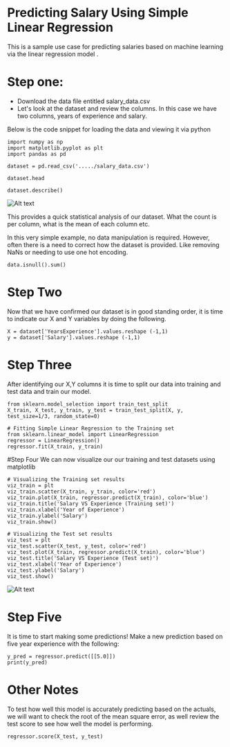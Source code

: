 # Predicting Salary Using Simple Linear Regression

This is a sample use case for predicting salaries based on machine learning via the linear regression model . 

# Step one:

  - Download the data file entitled salary_data.csv
  - Let's look at the dataset and review the columns. In this case we have two columns, years of experience and salary. 
  
Below is the code snippet for loading the data and viewing it via python

```
import numpy as np
import matplotlib.pyplot as plt
import pandas as pd
```
```
dataset = pd.read_csv('...../salary_data.csv')
```
```
dataset.head
```
```
dataset.describe()
```
![Alt text](https://iili.io/JyFCqG.png "dataset.describe")

This provides a quick statistical analysis of our dataset. What the count is per column, what is the mean of each column etc. 

In this very simple example, no data manipulation is required. However, often there is a need to correct how the dataset is provided. Like removing NaNs or needing to use one hot encoding.

```
data.isnull().sum()
```

# Step Two

Now that we have confirmed our dataset is in good standing order, it is time to indicate our X and Y variables by doing the following. 

```
X = dataset['YearsExperience'].values.reshape (-1,1)
y = dataset['Salary'].values.reshape (-1,1)
```

# Step Three

After identifying our X,Y columns it is time to split our data into training and test data and train our model. 

```
from sklearn.model_selection import train_test_split 
X_train, X_test, y_train, y_test = train_test_split(X, y, test_size=1/3, random_state=0)
```
```
# Fitting Simple Linear Regression to the Training set
from sklearn.linear_model import LinearRegression
regressor = LinearRegression()
regressor.fit(X_train, y_train)
```

#Step Four
We can now visualize our our training and test datasets using matplotlib

```
# Visualizing the Training set results
viz_train = plt
viz_train.scatter(X_train, y_train, color='red')
viz_train.plot(X_train, regressor.predict(X_train), color='blue')
viz_train.title('Salary VS Experience (Training set)')
viz_train.xlabel('Year of Experience')
viz_train.ylabel('Salary')
viz_train.show()

# Visualizing the Test set results
viz_test = plt
viz_test.scatter(X_test, y_test, color='red')
viz_test.plot(X_train, regressor.predict(X_train), color='blue')
viz_test.title('Salary VS Experience (Test set)')
viz_test.xlabel('Year of Experience')
viz_test.ylabel('Salary')
viz_test.show()
```

![Alt text](https://iili.io/JyFog4.png "Results")

# Step Five

It is time to start making some predictions! Make a new prediction based on five year experience with the following:

```
y_pred = regressor.predict([[5.0]])
print(y_pred)
```

# Other Notes

To test how well this model is accurately predicting based on the actuals, we will want to check the root of the mean square error, as well review the test score to see how well the model is performing. 

```
regressor.score(X_test, y_test)
```



